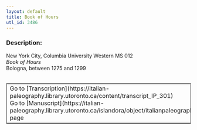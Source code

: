 ```yaml
---
layout: default
title: Book of Hours
utl_id: 3486
---
```


### Description:

New York City, Columbia University Western MS 012<br>
_Book of Hours_<br>
Bologna, between 1275 and 1299<br>
 <br>
<table border=""0.5"" cellpadding=""1"" cellspacing=""1"" style=""width: 200px; background-color:#F8F8F8;""><tbody><tr><td>Go to [Transcription](https://italian-paleography.library.utoronto.ca/content/transcript_IP_301)<br>
Go to [Manuscript](https://italian-paleography.library.utoronto.ca/islandora/object/italianpaleography%3AIP_301) page</td></tr></tbody></table> <br>
